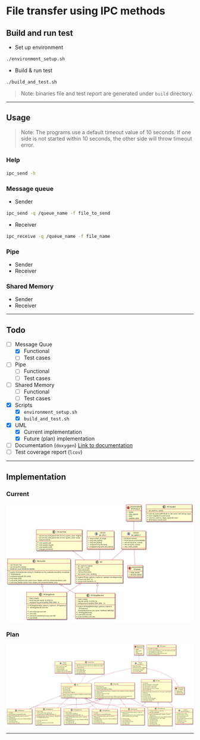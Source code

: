 # File transfer using IPC methods

## Build and run test
- Set up environment
```bash
./environmont_setup.sh
```
- Build & run test
```bash
./build_and_test.sh
```

> Note: binaries file and test report are generated under `build` directory.


---

## Usage 

> Note: The programs use a default timeout value of 10 seconds.
> If one side is not started within 10 seconds, the other side will throw timeout error.

### Help
```bash
ipc_send -h
```
### Message queue
- Sender
```bash
ipc_send -q /queue_name -f file_to_send
```

- Receiver
```bash
ipc_receive -q /queue_name -f file_name
```


### Pipe
- Sender
- Receiver
### Shared Memory
- Sender
- Receiver

---

## Todo
- [ ] Message Quue
    - [x] Functional
    - [ ] Test cases
- [ ] Pipe
    - [ ] Functional
    - [ ] Test cases
- [ ] Shared Memory
    - [ ] Functional
    - [ ] Test cases
- [x] Scripts
    - [x] `environment_setup.sh`
    - [x] `build_and_test.sh`
- [x] UML
  - [x] Current implementation
  - [x] Future (plan) implementation
- [ ] Documentation (`doxygen`) [Link to documentation](https://baovu-unikie.github.io/file_transfer_cpp/)
- [ ] Test coverage report (`lcov`)

---

## Implementation
### Current
![Current Implementation](uml/current_implementation.png)

### Plan
![Future Implementation](uml/future_implementation.png)

---
